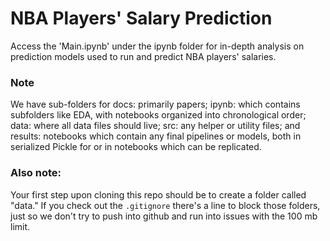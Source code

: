 # NBA Players' Salary Prediction

Access the 'Main.ipynb' under the ipynb folder for in-depth analysis on prediction models used to run and predict NBA players' salaries.

### Note
We have sub-folders for docs: primarily papers; ipynb: which contains subfolders like EDA, with notebooks organized into chronological order; data: where all data files should live; src: any helper or utility files; and results: notebooks which contain any final pipelines or models, both in serialized Pickle for or in notebooks which can be replicated.

### Also note:
Your first step upon cloning this repo should be to create a folder called "data."
If you check out the `.gitignore` there's a line to block those folders, just so we don't try to push into github and run into issues with the 100 mb limit. 
